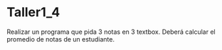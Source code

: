 # Taller1_4
Realizar un programa que pida 3 notas en 3 textbox. Deberá calcular el promedio de notas de un estudiante.
